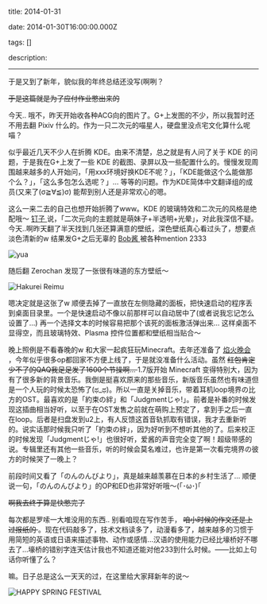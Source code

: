 title: 2014-01-31

date: 2014-01-30T16:00:00.000Z

tags: []

description: 

---
于是又到了新年，貌似我的年终总结还没写(啊咧？ 

<del> 于是这篇就是为了应付作业憋出来的 </del>

今天.. 哦不，昨天开始收各种ACG向的图片了。G+上发图的不少，所以我暂时还不用去翻 Pixiv 什么的。作为一只二次元的喵星人，硬盘里没点宅文化算什么呢喵？ 

似乎最近几天不少人在折腾 KDE。由来不清楚，总之就是有人问了关于 KDE 的问题，于是我在G+上发了一些 KDE 的截图、录屏以及一些配置什么的。慢慢发现周围越来越多的人开始问，「用xxx环境好换KDE不呢？」，「KDE能做这个么能做那个么？」，「这么多包怎么选呢？」… 等等的问题。作为KDE简体中文翻译组的成员(又来了(σ≧∀≦)σ﻿) 能帮到别人还是非常欢心的嗯。 

这么一来二去的自己也想开始折腾了www。KDE 的玻璃特效和二次元的风格是绝配哦～ [ 钉子 ](http://dimpurr.com) 说，「二次元向的主题就是萌妹子+半透明+光晕」，对此我深信不疑。今天..啊昨天翻了半天找到几张还算满意的壁纸，深色壁纸真心看过头了，想要点淡色清新的w 结果发G+之后无辜的 [ Bob酱 ](http://nya.io) 被各种mention 2333 

![yua](http://blog.phoenixlzx.com/static/img/posts/2014-01-31-desktop-1.jpg)

随后翻 Zerochan 发现了一张很有味道的东方壁纸～ 

![Hakurei Reimu](http://blog.phoenixlzx.com/static/img/posts/2014-01-31-desktop-2.jpg)

嗯决定就是这张了w 顺便去掉了一直放在左侧隐藏的面板，把快速启动的程序丢到桌面目录里。一个是快速启动不像以前那样可以自动居中了(或者说我忘记怎么设置了…) 再一个选择文本的时候容易把那个该死的面板激活弹出来… 这样桌面不显得空，而且玻璃特效、Plasma 控件位置都和壁纸相当贴合～ 

晚上照例是不看春晚的w 和大家一起疯狂玩Minecraft。去年还准备了 [ 焰火晚会 ](http://www.tudou.com/programs/view/-O34AbY1ZmQ/) ，今年似乎很多op都回家不方便上线了，于是就没准备什么活动。虽然 <del> 红包肯定少不了的QAQ我足足发了1600个节操啊… </del> 1.7版开始 Minecraft 变得特别大，因为有了很多新的背景音乐。我倒是挺喜欢原来的那些音乐，新版音乐虽然也有味道但是一个人玩的时候太恐怖了(ಥ_ಥ)。所以一直是关掉音乐，带着耳机loop境界の比方的OST。最喜欢的是「約束の絆」和「Judgmentじゃ!」。前者是补番的时候发现这插曲相当好听，以至于在OST发售之前就在萌购上预定了，拿到手之后一直在loop。后者是扫盘发到u2上，有人反馈这首音轨抓取有错误，我才去重新听的。说实话那时候我只听了「約束の絆」，因为好听到不想听其他的了。后来校正的时候发现「Judgmentじゃ!」也很好听，爱酱的声音完全变了啊！超级带感的说。专辑里还有其他一些音乐，听的时候会莫名难过，也许是第一次看完境界の彼方的时候哭了一晚上？ 

前段时间又看了「のんのんびより」，真是越来越羡慕在日本的乡村生活了… 顺便说一句，「のんのんびより」的OP和ED也非常好听哦～(｢･ω･)｢ 

<del> 啊我去终于算是快憋完了 </del>

每次都是罗嗦一大堆没用的东西.. 别看咱现在写作苦手， <del> 咱小时候的作文还是上过报纸的 </del> 。现在代码敲多了，技术文档读多了，动漫看多了，越来越多的习惯于用简短的英语或日语来描述事物、动作或感情…汉语的使用能力已经比壕桥好不哪去了…壕桥的错别字连天估计我也不知道还能对他233到什么时候。——比如上句话你听懂了么？ 

嘛。日子总是这么一天天的过，在这里给大家拜新年的说～ 

![HAPPY SPRING FESTIVAL](http://blog.phoenixlzx.com/static/img/posts/2014-01-31-pixiv40813042.jpg)
